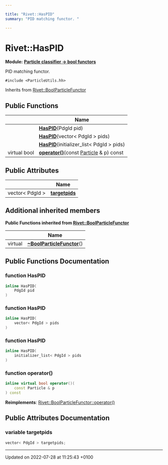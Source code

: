 ```yaml
---

title: "Rivet::HasPID"
summary: "PID matching functor. "

---
```


# Rivet::HasPID

**Module:** **[Particle classifier -> bool functors](http://example.org/modules/group__particleutils__p2bool/)**



PID matching functor. 


`#include <ParticleUtils.hh>`

Inherits from [Rivet::BoolParticleFunctor](http://example.org/classes/structrivet_1_1boolparticlefunctor/)

## Public Functions

|                | Name           |
| -------------- | -------------- |
| | **[HasPID](http://example.org/classes/structrivet_1_1haspid/#function-haspid)**(PdgId pid) |
| | **[HasPID](http://example.org/classes/structrivet_1_1haspid/#function-haspid)**(vector< PdgId > pids) |
| | **[HasPID](http://example.org/classes/structrivet_1_1haspid/#function-haspid)**(initializer_list< PdgId > pids) |
| virtual bool | **[operator()](http://example.org/classes/structrivet_1_1haspid/#function-operator())**(const <a href="http://example.org/classes/classrivet_1_1particle/">Particle</a> & p) const |

## Public Attributes

|                | Name           |
| -------------- | -------------- |
| vector< PdgId > | **[targetpids](http://example.org/classes/structrivet_1_1haspid/#variable-targetpids)**  |

## Additional inherited members

**Public Functions inherited from [Rivet::BoolParticleFunctor](http://example.org/classes/structrivet_1_1boolparticlefunctor/)**

|                | Name           |
| -------------- | -------------- |
| virtual | **[~BoolParticleFunctor](http://example.org/classes/structrivet_1_1boolparticlefunctor/#function-~boolparticlefunctor)**() |


## Public Functions Documentation

### function HasPID

```cpp
inline HasPID(
    PdgId pid
)
```


### function HasPID

```cpp
inline HasPID(
    vector< PdgId > pids
)
```


### function HasPID

```cpp
inline HasPID(
    initializer_list< PdgId > pids
)
```


### function operator()

```cpp
inline virtual bool operator()(
    const Particle & p
) const
```


**Reimplements**: [Rivet::BoolParticleFunctor::operator()](http://example.org/classes/structrivet_1_1boolparticlefunctor/#function-operator())


## Public Attributes Documentation

### variable targetpids

```cpp
vector< PdgId > targetpids;
```


-------------------------------

Updated on 2022-07-28 at 11:25:43 +0100